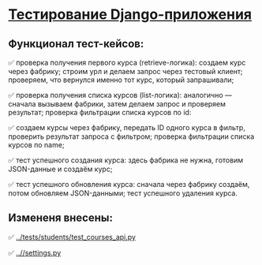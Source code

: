 # [Тестирование Django-приложения](https://github.com/netology-code/dj-homeworks/tree/video/3.4-django-testing/django_testing)

## Функционал тест-кейсов:

✅ проверка получения первого курса (retrieve-логика): создаем курс через фабрику; строим урл и делаем запрос через тестовый клиент; проверяем, что вернулся именно тот курс, который запрашивали;

✅ проверка получения списка курсов (list-логика): аналогично — сначала вызываем фабрики, затем делаем запрос и проверяем результат; проверка фильтрации списка курсов по id:

✅ создаем курсы через фабрику, передать ID одного курса в фильтр, проверить результат запроса с фильтром; проверка фильтрации списка курсов по name;

✅ тест успешного создания курса: здесь фабрика не нужна, готовим JSON-данные и создаём курс; 

✅ тест успешного обновления курса:
сначала через фабрику создаём, потом обновляем JSON-данными;
тест успешного удаления курса.


## Измененя внесены:

✅ [../tests/students/test_courses_api.py](https://github.com/Nikolay08041979/dj_pytest/blob/master/3.4-django-testing/django_testing/tests/students/test_courses_api.py)

✅ [..//settings.py](https://github.com/Nikolay08041979/dj_pytest/blob/master/3.4-django-testing/django_testing/django_testing/settings.py)